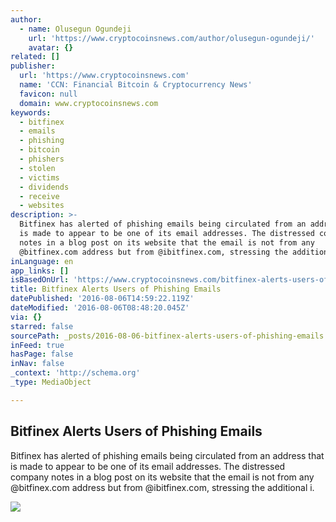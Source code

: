 ```yaml
---
author:
  - name: Olusegun Ogundeji
    url: 'https://www.cryptocoinsnews.com/author/olusegun-ogundeji/'
    avatar: {}
related: []
publisher:
  url: 'https://www.cryptocoinsnews.com'
  name: 'CCN: Financial Bitcoin & Cryptocurrency News'
  favicon: null
  domain: www.cryptocoinsnews.com
keywords:
  - bitfinex
  - emails
  - phishing
  - bitcoin
  - phishers
  - stolen
  - victims
  - dividends
  - receive
  - websites
description: >-
  Bitfinex has alerted of phishing emails being circulated from an address that
  is made to appear to be one of its email addresses. The distressed company
  notes in a blog post on its website that the email is not from any
  @bitfinex.com address but from @ibitfinex.com, stressing the additional i.
inLanguage: en
app_links: []
isBasedOnUrl: 'https://www.cryptocoinsnews.com/bitfinex-alerts-users-of-phishing-emails/'
title: Bitfinex Alerts Users of Phishing Emails
datePublished: '2016-08-06T14:59:22.119Z'
dateModified: '2016-08-06T08:48:20.045Z'
via: {}
starred: false
sourcePath: _posts/2016-08-06-bitfinex-alerts-users-of-phishing-emails.md
inFeed: true
hasPage: false
inNav: false
_context: 'http://schema.org'
_type: MediaObject

---
```

<article style=""><h1>Bitfinex Alerts Users of Phishing Emails</h1><p>Bitfinex has alerted of phishing emails being circulated from an address that is made to appear to be one of its email addresses. The distressed company notes in a blog post on its website that the email is not from any @bitfinex.com address but from @ibitfinex.com, stressing the additional i.</p><img src="https://www.cryptocoinsnews.com/wp-content/uploads/2016/08/Bitfinex-Alerts-Users-of-Phishing-Emails.jpg" /></article>